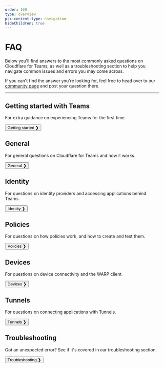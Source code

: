 ```yaml
---
order: 100
type: overview
pcx-content-type: navigation
hideChildren: true
---
```


# FAQ

<ContentColumn>

Below you'll find answers to the most commonly asked questions on Cloudflare for Teams, as well as a troubleshooting section to help you navigate common issues and errors you may come across.

If you can't find the answer you're looking for, feel free to head over to our [community page](https://community.cloudflare.com/) and post your question there.

</ContentColumn>

---

## Getting started with Teams

For extra guidance on experiencing Teams for the first time.

<Button type="primary" href="/faq/teams-getting-started-faq/">
  Getting started ❯
</Button>

## General

For general questions on Cloudflare for Teams and how it works.

<Button type="primary" href="/faq/teams-general-faq/">
  General ❯
</Button>

## Identity

For questions on identity providers and accessing applications behind Teams.

<Button type="primary" href="/faq/teams-authentication-faq/">
  Identity ❯
</Button>

## Policies

For questions on how policies work, and how to create and test them.

<Button type="primary" href="/faq/teams-policies-faq/">
  Policies ❯
</Button>

## Devices

For questions on device connectivity and the WARP client.

<Button type="primary" href="/faq/teams-devices-faq/">
  Devices ❯
</Button>

## Tunnels

For questions on connecting applications with Tunnels.

<Button type="primary" href="/faq/cloudflare-tunnels-faq/">
  Tunnels ❯
</Button>

## Troubleshooting

Got an unexpected error? See if it's covered in our troubleshooting section.

<Button type="primary" href="/faq/teams-troubleshooting/">
  Troubleshooting ❯
</Button>
